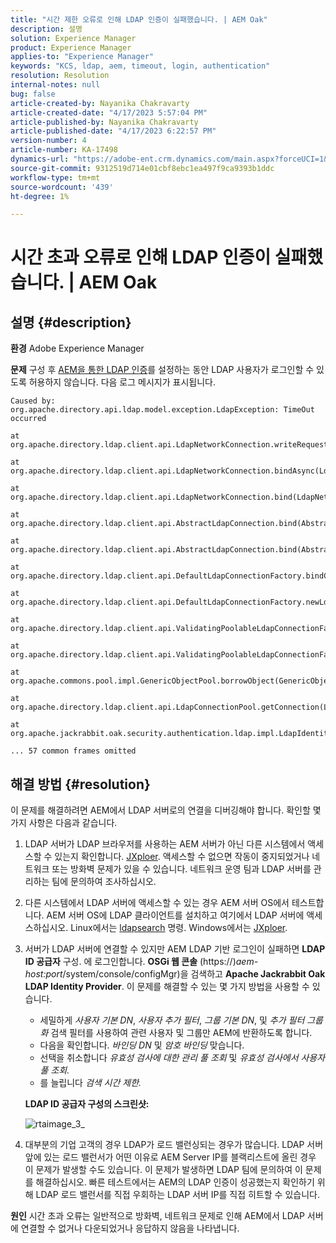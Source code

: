 ```yaml
---
title: "시간 제한 오류로 인해 LDAP 인증이 실패했습니다. | AEM Oak"
description: 설명
solution: Experience Manager
product: Experience Manager
applies-to: "Experience Manager"
keywords: "KCS, ldap, aem, timeout, login, authentication"
resolution: Resolution
internal-notes: null
bug: false
article-created-by: Nayanika Chakravarty
article-created-date: "4/17/2023 5:57:04 PM"
article-published-by: Nayanika Chakravarty
article-published-date: "4/17/2023 6:22:57 PM"
version-number: 4
article-number: KA-17498
dynamics-url: "https://adobe-ent.crm.dynamics.com/main.aspx?forceUCI=1&pagetype=entityrecord&etn=knowledgearticle&id=420cf63c-49dd-ed11-a7c7-6045bd006149"
source-git-commit: 9312519d714e01cbf8ebc1ea497f9ca9393b1ddc
workflow-type: tm+mt
source-wordcount: '439'
ht-degree: 1%

---
```


# 시간 초과 오류로 인해 LDAP 인증이 실패했습니다. | AEM Oak

## 설명 {#description}

<b>환경</b>
Adobe Experience Manager


<b>문제</b>
구성 후 [AEM을 통한 LDAP 인증](https://experienceleague.adobe.com/docs/experience-manager-65/administering/security/ldap-config.html?lang=en)를 설정하는 동안 LDAP 사용자가 로그인할 수 있도록 허용하지 않습니다. 다음 로그 메시지가 표시됩니다.


```
Caused by: org.apache.directory.api.ldap.model.exception.LdapException: TimeOut occurred

at org.apache.directory.ldap.client.api.LdapNetworkConnection.writeRequest(LdapNetworkConnection.java:4106)

at org.apache.directory.ldap.client.api.LdapNetworkConnection.bindAsync(LdapNetworkConnection.java:1290)

at org.apache.directory.ldap.client.api.LdapNetworkConnection.bind(LdapNetworkConnection.java:1188)

at org.apache.directory.ldap.client.api.AbstractLdapConnection.bind(AbstractLdapConnection.java:127)

at org.apache.directory.ldap.client.api.AbstractLdapConnection.bind(AbstractLdapConnection.java:112)

at org.apache.directory.ldap.client.api.DefaultLdapConnectionFactory.bindConnection(DefaultLdapConnectionFactory.java:64)

at org.apache.directory.ldap.client.api.DefaultLdapConnectionFactory.newLdapConnection(DefaultLdapConnectionFactory.java:107)

at org.apache.directory.ldap.client.api.ValidatingPoolableLdapConnectionFactory.makeObject(ValidatingPoolableLdapConnectionFactory.java:133)

at org.apache.directory.ldap.client.api.ValidatingPoolableLdapConnectionFactory.makeObject(ValidatingPoolableLdapConnectionFactory.java:59)

at org.apache.commons.pool.impl.GenericObjectPool.borrowObject(GenericObjectPool.java:1188)

at org.apache.directory.ldap.client.api.LdapConnectionPool.getConnection(LdapConnectionPool.java:123)

at org.apache.jackrabbit.oak.security.authentication.ldap.impl.LdapIdentityProvider.connect(LdapIdentityProvider.java:771)

... 57 common frames omitted
```



## 해결 방법 {#resolution}


이 문제를 해결하려면 AEM에서 LDAP 서버로의 연결을 디버깅해야 합니다. 확인할 몇 가지 사항은 다음과 같습니다.

1. LDAP 서버가 LDAP 브라우저를 사용하는 AEM 서버가 아닌 다른 시스템에서 액세스할 수 있는지 확인합니다. [JXploer](http://jxplorer.org/). 액세스할 수 없으면 작동이 중지되었거나 네트워크 또는 방화벽 문제가 있을 수 있습니다. 네트워크 운영 팀과 LDAP 서버를 관리하는 팀에 문의하여 조사하십시오.
2. 다른 시스템에서 LDAP 서버에 액세스할 수 있는 경우 AEM 서버 OS에서 테스트합니다. AEM 서버 OS에 LDAP 클라이언트를 설치하고 여기에서 LDAP 서버에 액세스하십시오. Linux에서는 [ldapsearch](https://access.redhat.com/documentation/en-us/red_hat_directory_server/11/html/administration_guide/examples-of-common-ldapsearches) 명령. Windows에서는 [JXploer](http://jxplorer.org/).
3. 서버가 LDAP 서버에 연결할 수 있지만 AEM LDAP 기반 로그인이 실패하면 <b>LDAP ID 공급자</b> 구성. 에 로그인합니다. <b>OSGi 웹 콘솔</b> (https://)*aem-host:port*/system/console/configMgr)을 검색하고 <b>Apache Jackrabbit Oak LDAP Identity Provider</b>. 이 문제를 해결할 수 있는 몇 가지 방법을 사용할 수 있습니다.

   - 세밀하게 *사용자 기본 DN*, *사용자 추가 필터*, *그룹 기본 DN*, 및 *추가 필터 그룹화* 검색 필터를 사용하여 관련 사용자 및 그룹만 AEM에 반환하도록 합니다.
   - 다음을 확인합니다. *바인딩 DN* 및 *암호 바인딩* 맞습니다.
   - 선택을 취소합니다 *유효성 검사에 대한 관리 풀 조회* 및 *유효성 검사에서 사용자 풀 조회.*
   - 를 늘립니다 *검색 시간 제한.*

   <b>LDAP ID 공급자 구성의 스크린샷:</b>


   ![rtaimage_3_](https://helpx.adobe.com/content/dam/help/en/experience-manager/kb/LDAP-error/jcr%3acontent/main-pars/image/rtaimage_3_.png "rtaimage_3_")
4. 대부분의 기업 고객의 경우 LDAP가 로드 밸런싱되는 경우가 많습니다. LDAP 서버 앞에 있는 로드 밸런서가 어떤 이유로 AEM Server IP를 블랙리스트에 올린 경우 이 문제가 발생할 수도 있습니다. 이 문제가 발생하면 LDAP 팀에 문의하여 이 문제를 해결하십시오. 빠른 테스트에서는 AEM의 LDAP 인증이 성공했는지 확인하기 위해 LDAP 로드 밸런서를 직접 우회하는 LDAP 서버 IP를 직접 히트할 수 있습니다.

<b>원인</b>
시간 초과 오류는 일반적으로 방화벽, 네트워크 문제로 인해 AEM에서 LDAP 서버에 연결할 수 없거나 다운되었거나 응답하지 않음을 나타냅니다.
